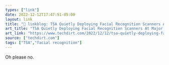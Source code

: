 ```yaml
---
types: ["link"]
date: 2022-12-12T17:47:51-05:00
layout: link
title: "🔗 linkblog: TSA Quietly Deploying Facial Recognition Scanners At Major US Airports | Techdirt'"
art_title: "TSA Quietly Deploying Facial Recognition Scanners At Major US Airports | Techdirt"
art_link: "https://www.techdirt.com/2022/12/12/tsa-quietly-deploying-facial-recognition-scanners-at-major-us-airports/"
source: ["techdirt.com"]
tags: ["TSA","facial recognition"]
---
```

Oh please no.  
 
